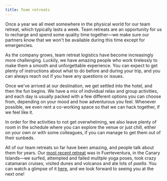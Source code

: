 ```yaml
---
title: Team retreats
---
```


Once a year we all meet somewhere in the physical world for our team retreat, which typically lasts
a week. Team retreats are an opportunity for us to recharge and spend some quality time together—we
make sure our partners know that we won't be available during this time except for emergencies.

As the company grows, team retreat logistics have become increasingly more challenging. Luckily,
we have amazing people who work tirelessly to make them a smooth and unforgettable experience. You
can expect to get plenty of instructions about what to do before and during your trip, and you can
always reach out if you have any questions or issues.

Once we've arrived at our destination, we get settled into the hotel, and then the fun begins. We
have a mix of individual relax and group activities, and each day is usually packed with a few
different options you can choose from, depending on your mood and how adventurous you feel. Whenever
possible, we even rent a co-working space so that we can hack together, if we feel like it.

In order for the activities to not get overwhelming, we also leave plenty of room in the schedule
where you can explore the venue or just chill, either on your own or with some colleagues, if you
can manage to get them out of their sunbeds.

All of our team retreats so far have been amazing, and people talk about them for years. Our [most
recent retreat](https://retreat.nebulab.com/) was in Fuerteventura, in the Canary Islands—we surfed,
attempted and failed mulitple yoga poses, took crazy catamaran cruises, visited dunes and volcanos
and ate lots of _paella_. You can watch a glimpse of it
[here](https://www.youtube.com/watch?v=gXsDfOmC6eY), and we look forward to seeing you at the next
one! 
